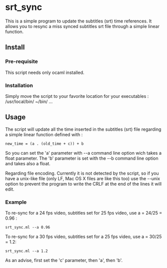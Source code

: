 srt\_sync
=========

This is a simple program to update the subtitles (srt) time references. It
allows you to resync a miss synced subtitles srt file through a simple linear
function.

Install
-------

### Pre-requisite

This script needs only ocaml installed.

### Installation

Simply move the script to your favorite location for your executables :
	/usr/local/bin/
	~/bin/
	...

Usage
-----

The script will update all the time inserted in the subtitles (srt) file
regarding a simple linear function defined with :

	new_time = (a . (old_time + c)) + b

So you can set the 'a' parameter with --a command line option wich takes a float
parameter. The 'b' parameter is set with the --b command line option and takes
also a float.

Regarding file encoding. Currently it is not detected by the script, so if you
have a unix-like file (only LF, Mac OS X files are like this too) use the
--unix option to prevent the program to write the CRLF at the end of the lines
it will edit.

### Example

To re-sync for a 24 fps video, subtitles set for 25 fps video, use a = 24/25 =
0.96 :

	srt_sync.ml --a 0.96

To re-sync for a 30 fps video, subtitles set for a 25 fps video, use a = 30/25
= 1.2:

	srt_sync.ml --a 1.2

As an advise, first set the 'c' parameter, then 'a', then 'b'.
